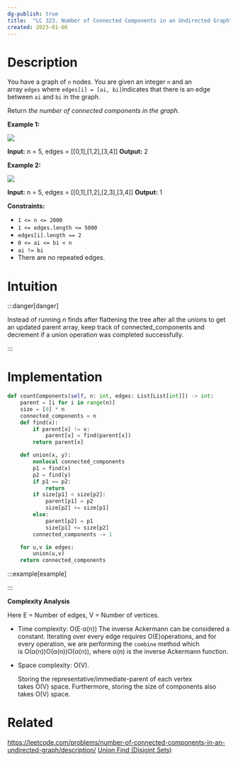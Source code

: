 ```yaml
---
dg-publish: true
title:  "LC 323. Number of Connected Components in an Undirected Graph"
created: 2023-01-06
---
```



# Description
You have a graph of `n` nodes. You are given an integer `n` and an array `edges` where `edges[i] = [ai, bi]`indicates that there is an edge between `ai` and `bi` in the graph.

Return _the number of connected components in the graph_.

**Example 1:**

![](https://assets.leetcode.com/uploads/2021/03/14/conn1-graph.jpg)

**Input:** n = 5, edges = [[0,1],[1,2],[3,4]]
**Output:** 2

**Example 2:**

![](https://assets.leetcode.com/uploads/2021/03/14/conn2-graph.jpg)

**Input:** n = 5, edges = [[0,1],[1,2],[2,3],[3,4]]
**Output:** 1

**Constraints:**

-   `1 <= n <= 2000`
-   `1 <= edges.length <= 5000`
-   `edges[i].length == 2`
-   `0 <= ai <= bi < n`
-   `ai != bi`
-   There are no repeated edges.

# Intuition

:::danger[danger] 

Instead of running $n$ finds after flattening the tree after all the unions to get an updated parent array, keep track of connected_components and decrement if a union operation was completed successfully.

:::

# Implementation
```python
def countComponents(self, n: int, edges: List[List[int]]) -> int:
	parent = [i for i in range(n)]
	size = [0] * n
	connected_components = n
	def find(x):
		if parent[x] != x:
			parent[x] = find(parent[x])
		return parent[x]

	def union(x, y):
		nonlocal connected_components
		p1 = find(x)
		p2 = find(y)
		if p1 == p2:
			return
		if size[p1] < size[p2]:
			parent[p1] = p2
			size[p2] += size[p1]
		else:
			parent[p2] = p1
			size[p1] += size[p2]
		connected_components -= 1

	for u,v in edges:
		union(u,v)   
	return connected_components
```

:::example[example] 


:::

**Complexity Analysis**

Here E = Number of edges, V = Number of vertices.

-  Time complexity: O(E⋅α(n))
    The inverse Ackermann can be considered a constant.
    Iterating over every edge requires O(E)operations, and for every operation, we are performing the `combine` method which is O(α(n))O(α(n))O(α(n)), where α(n) is the inverse Ackermann function.
    
-   Space complexity: O(V).
    
    Storing the representative/immediate-parent of each vertex takes O(V) space. Furthermore, storing the size of components also takes O(V) space.
# Related
https://leetcode.com/problems/number-of-connected-components-in-an-undirected-graph/description/
[Union Find (Disjoint Sets)](</docs/DS/Union Find (Disjoint Sets).md>)